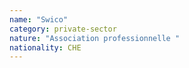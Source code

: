 ```yaml
---
name: "Swico"
category: private-sector
nature: "Association professionnelle "
nationality: CHE
---
```

